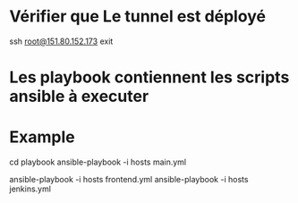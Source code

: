 # Vérifier que Le tunnel est déployé
ssh root@151.80.152.173
exit


# Les playbook contiennent les scripts ansible à executer

# Example
cd playbook
ansible-playbook -i hosts main.yml

ansible-playbook -i hosts frontend.yml
ansible-playbook -i hosts jenkins.yml